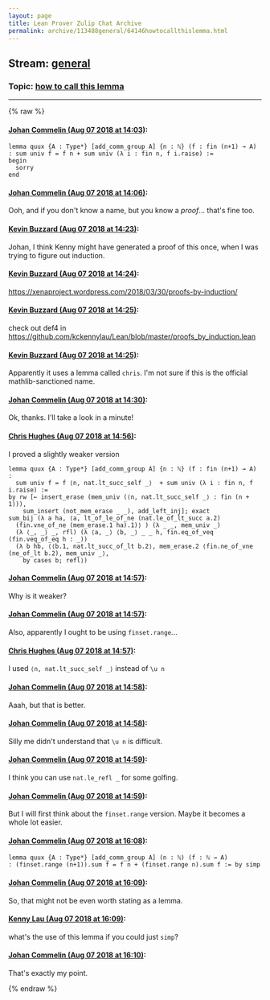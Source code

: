 ```yaml
---
layout: page
title: Lean Prover Zulip Chat Archive 
permalink: archive/113488general/64146howtocallthislemma.html
---
```


## Stream: [general](index.html)
### Topic: [how to call this lemma](64146howtocallthislemma.html)

---


{% raw %}
#### [ Johan Commelin (Aug 07 2018 at 14:03)](https://leanprover.zulipchat.com/#narrow/stream/113488-general/topic/how%20to%20call%20this%20lemma/near/131039906):
```lean
lemma quux {A : Type*} [add_comm_group A] {n : ℕ} (f : fin (n+1) → A) : sum univ f = f n + sum univ (λ i : fin n, f i.raise) :=
begin
  sorry
end
```

#### [ Johan Commelin (Aug 07 2018 at 14:06)](https://leanprover.zulipchat.com/#narrow/stream/113488-general/topic/how%20to%20call%20this%20lemma/near/131040023):
Ooh, and if you don't know a name, but you know a *proof*... that's fine too.

#### [ Kevin Buzzard (Aug 07 2018 at 14:23)](https://leanprover.zulipchat.com/#narrow/stream/113488-general/topic/how%20to%20call%20this%20lemma/near/131040821):
Johan, I think Kenny might have generated a proof of this once, when I was trying to figure out induction.

#### [ Kevin Buzzard (Aug 07 2018 at 14:24)](https://leanprover.zulipchat.com/#narrow/stream/113488-general/topic/how%20to%20call%20this%20lemma/near/131040877):
https://xenaproject.wordpress.com/2018/03/30/proofs-by-induction/

#### [ Kevin Buzzard (Aug 07 2018 at 14:25)](https://leanprover.zulipchat.com/#narrow/stream/113488-general/topic/how%20to%20call%20this%20lemma/near/131040889):
check out def4 in https://github.com/kckennylau/Lean/blob/master/proofs_by_induction.lean

#### [ Kevin Buzzard (Aug 07 2018 at 14:25)](https://leanprover.zulipchat.com/#narrow/stream/113488-general/topic/how%20to%20call%20this%20lemma/near/131040899):
Apparently it uses a lemma called `chris`. I'm not sure if this is the official mathlib-sanctioned name.

#### [ Johan Commelin (Aug 07 2018 at 14:30)](https://leanprover.zulipchat.com/#narrow/stream/113488-general/topic/how%20to%20call%20this%20lemma/near/131041195):
Ok, thanks. I'll take a look in a minute!

#### [ Chris Hughes (Aug 07 2018 at 14:56)](https://leanprover.zulipchat.com/#narrow/stream/113488-general/topic/how%20to%20call%20this%20lemma/near/131042444):
I proved a slightly weaker version
```lean
lemma quux {A : Type*} [add_comm_group A] {n : ℕ} (f : fin (n+1) → A) :
  sum univ f = f ⟨n, nat.lt_succ_self _⟩  + sum univ (λ i : fin n, f i.raise) :=
by rw [← insert_erase (mem_univ (⟨n, nat.lt_succ_self _⟩ : fin (n + 1))), 
    sum_insert (not_mem_erase _ _), add_left_inj]; exact
sum_bij (λ a ha, ⟨a, lt_of_le_of_ne (nat.le_of_lt_succ a.2) 
  (fin.vne_of_ne (mem_erase.1 ha).1)⟩ ) (λ _ _, mem_univ _) 
  (λ ⟨_, _⟩ _, rfl) (λ ⟨a, _⟩ ⟨b, _⟩ _ _ h, fin.eq_of_veq (fin.veq_of_eq h : _)) 
  (λ b hb, ⟨⟨b.1, nat.lt_succ_of_lt b.2⟩, mem_erase.2 ⟨fin.ne_of_vne (ne_of_lt b.2), mem_univ _⟩, 
    by cases b; refl⟩)
```

#### [ Johan Commelin (Aug 07 2018 at 14:57)](https://leanprover.zulipchat.com/#narrow/stream/113488-general/topic/how%20to%20call%20this%20lemma/near/131042466):
Why is it weaker?

#### [ Johan Commelin (Aug 07 2018 at 14:57)](https://leanprover.zulipchat.com/#narrow/stream/113488-general/topic/how%20to%20call%20this%20lemma/near/131042478):
Also, apparently I ought to be using `finset.range`...

#### [ Chris Hughes (Aug 07 2018 at 14:57)](https://leanprover.zulipchat.com/#narrow/stream/113488-general/topic/how%20to%20call%20this%20lemma/near/131042484):
I used `⟨n, nat.lt_succ_self _⟩` instead of `\u n`

#### [ Johan Commelin (Aug 07 2018 at 14:58)](https://leanprover.zulipchat.com/#narrow/stream/113488-general/topic/how%20to%20call%20this%20lemma/near/131042536):
Aaah, but that is better.

#### [ Johan Commelin (Aug 07 2018 at 14:58)](https://leanprover.zulipchat.com/#narrow/stream/113488-general/topic/how%20to%20call%20this%20lemma/near/131042543):
Silly me didn't understand that `\u n` is difficult.

#### [ Johan Commelin (Aug 07 2018 at 14:59)](https://leanprover.zulipchat.com/#narrow/stream/113488-general/topic/how%20to%20call%20this%20lemma/near/131042561):
I think you can use `nat.le_refl _` for some golfing.

#### [ Johan Commelin (Aug 07 2018 at 14:59)](https://leanprover.zulipchat.com/#narrow/stream/113488-general/topic/how%20to%20call%20this%20lemma/near/131042583):
But I will first think about the `finset.range` version. Maybe it becomes a whole lot easier.

#### [ Johan Commelin (Aug 07 2018 at 16:08)](https://leanprover.zulipchat.com/#narrow/stream/113488-general/topic/how%20to%20call%20this%20lemma/near/131046567):
```lean
lemma quux {A : Type*} [add_comm_group A] (n : ℕ) (f : ℕ → A)
: (finset.range (n+1)).sum f = f n + (finset.range n).sum f := by simp

```

#### [ Johan Commelin (Aug 07 2018 at 16:09)](https://leanprover.zulipchat.com/#narrow/stream/113488-general/topic/how%20to%20call%20this%20lemma/near/131046594):
So, that might not be even worth stating as a lemma.

#### [ Kenny Lau (Aug 07 2018 at 16:09)](https://leanprover.zulipchat.com/#narrow/stream/113488-general/topic/how%20to%20call%20this%20lemma/near/131046619):
what's the use of this lemma if you could just `simp`?

#### [ Johan Commelin (Aug 07 2018 at 16:10)](https://leanprover.zulipchat.com/#narrow/stream/113488-general/topic/how%20to%20call%20this%20lemma/near/131046678):
That's exactly my point.


{% endraw %}
